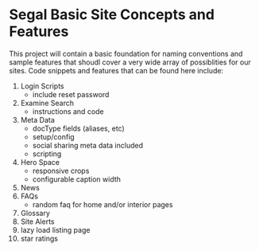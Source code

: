 # Segal Basic Site Concepts and Features
This project will contain a basic foundation for naming conventions and sample features that shoudl cover a very wide array of possiblities for our sites. Code snippets and features that can be found here include:
1. Login Scripts
   * include reset password
2. Examine Search
   * instructions and code
3. Meta Data
   * docType fields (aliases, etc)
   * setup/config
   * social sharing meta data included
   * scripting
4. Hero Space
   * responsive crops
   * configurable caption width
5. News
6. FAQs
   * random faq for home and/or interior pages
7. Glossary
8. Site Alerts
9. lazy load listing page
10. star ratings

